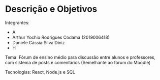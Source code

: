 # Descrição e Objetivos

Integrantes: 
- A
- Arthur Yochio Rodrigues Codama (2019006418)
- Daniele Cássia Silva Diniz
- H


Tema: Fórum de ensino médio para discussão entre alunos e professores, com sistema de posts e comentários (Semelhante ao fórum do Moodle)

Tecnologias: React, Node.js e SQL
